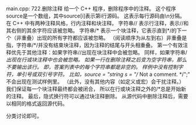 main.cpp:
722.删除注释
给一个 C++ 程序，删除程序中的注释。
这个程序source是一个数组，其中source[i]表示第i行源码。 这表示每行源码由\n分隔。
在 C++ 中有两种注释风格，行内注释和块注释。
字符串// 表示行注释，表示//和其右侧的其余字符应该被忽略。
字符串/* 表示一个块注释，它表示直到*/的下一个（非重叠）出现的所有字符都应该被忽略。
（阅读顺序为从左到右）非重叠是指，字符串/*/并没有结束块注释，因为注释的结尾与开头相重叠。
第一个有效注释优先于其他注释：如果字符串//出现在块注释中会被忽略。 
同样，如果字符串/*出现在行或块注释中也会被忽略。
如果一行在删除注释之后变为空字符串，那么不要输出该行。
即，答案列表中的每个字符串都是非空的。
样例中没有控制字符，单引号或双引号字符。
比如，source = "string s = "/* Not a comment. */";" 不会出现在测试样例里。
（此外，没有其他内容（如定义或宏）会干扰注释。）
我们保证每一个块注释最终都会被闭合， 所以在行或块注释之外的/*总是开始新的注释。
最后，隐式换行符可以通过块注释删除。
从源代码中删除注释后，需要以相同的格式返回源代码。

分类讨论即可。
